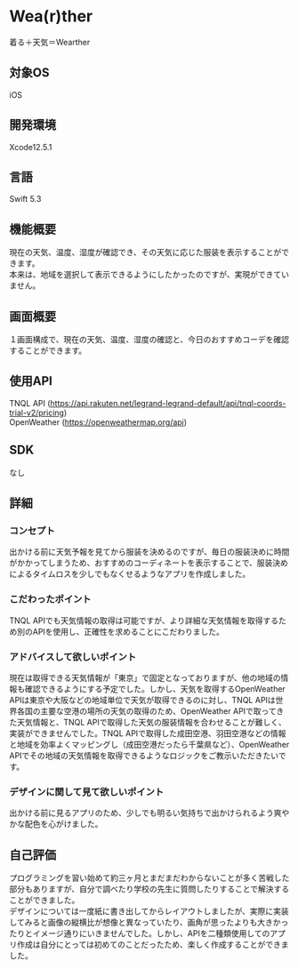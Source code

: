 # Wea(r)ther

着る＋天気＝Wearther


## 対象OS
iOS
## 開発環境
Xcode12.5.1
## 言語
Swift 5.3

## 機能概要
現在の天気、温度、湿度が確認でき、その天気に応じた服装を表示することができます。  
本来は、地域を選択して表示できるようにしたかったのですが、実現ができていません。

## 画面概要
１画面構成で、現在の天気、温度、湿度の確認と、今日のおすすめコーデを確認することができます。

## 使用API
TNQL API (https://api.rakuten.net/legrand-legrand-default/api/tnql-coords-trial-v2/pricing)   
OpenWeather (https://openweathermap.org/api)

## SDK
なし


## 詳細
### コンセプト
出かける前に天気予報を見てから服装を決めるのですが、毎日の服装決めに時間がかかってしまうため、おすすめのコーディネートを表示することで、服装決めによるタイムロスを少しでもなくせるようなアプリを作成しました。

### こだわったポイント
TNQL APIでも天気情報の取得は可能ですが、より詳細な天気情報を取得するため別のAPIを使用し、正確性を求めることにこだわりました。

### アドバイスして欲しいポイント
現在は取得できる天気情報が「東京」で固定となっておりますが、他の地域の情報も確認できるようにする予定でした。しかし、天気を取得するOpenWeather APIは東京や大阪などの地域単位で天気が取得できるのに対し、TNQL APIは世界各国の主要な空港の場所の天気の取得のため、OpenWeather APIで取ってきた天気情報と、TNQL APIで取得した天気の服装情報を合わせることが難しく、実装ができませんでした。TNQL APIで取得した成田空港、羽田空港などの情報と地域を効率よくマッピングし（成田空港だったら千葉県など）、OpenWeather APIでその地域の天気情報を取得できるようなロジックをご教示いただきたいです。

### デザインに関して見て欲しいポイント
出かける前に見るアプリのため、少しでも明るい気持ちで出かけられるよう爽やかな配色を心がけました。

## 自己評価
プログラミングを習い始めて約三ヶ月とまだまだわからないことが多く苦戦した部分もありますが、自分で調べたり学校の先生に質問したりすることで解決することができました。  
デザインについては一度紙に書き出してからレイアウトしましたが、実際に実装してみると画像の縦横比が想像と異なっていたり、画角が思ったよりも大きかったりとイメージ通りにいきませんでした。しかし、APIを二種類使用してのアプリ作成は自分にとっては初めてのことだったため、楽しく作成することができました。


